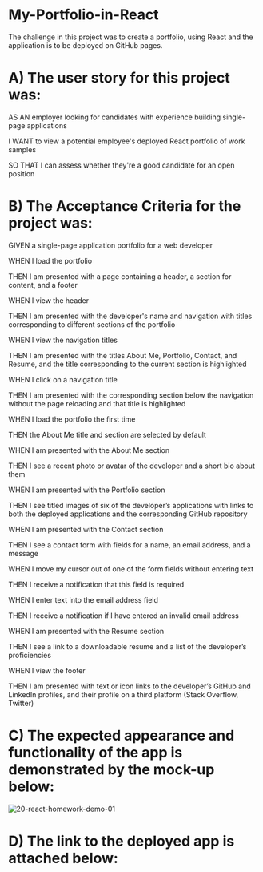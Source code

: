 # My-Portfolio-in-React

The challenge in this project was to create a portfolio, using React and the application is to be deployed on GitHub pages.

# A) The user story for this project was:

AS AN employer looking for candidates with experience building single-page applications

I WANT to view a potential employee's deployed React portfolio of work samples

SO THAT I can assess whether they're a good candidate for an open position

# B) The Acceptance Criteria for the project was:

GIVEN a single-page application portfolio for a web developer

WHEN I load the portfolio

THEN I am presented with a page containing a header, a section for content, and a footer

WHEN I view the header

THEN I am presented with the developer's name and navigation with titles corresponding to different sections of the portfolio

WHEN I view the navigation titles

THEN I am presented with the titles About Me, Portfolio, Contact, and Resume, and the title corresponding to the current section is highlighted

WHEN I click on a navigation title

THEN I am presented with the corresponding section below the navigation without the page reloading and that title is highlighted

WHEN I load the portfolio the first time

THEN the About Me title and section are selected by default

WHEN I am presented with the About Me section

THEN I see a recent photo or avatar of the developer and a short bio about them

WHEN I am presented with the Portfolio section

THEN I see titled images of six of the developer’s applications with links to both the deployed applications and the corresponding GitHub repository

WHEN I am presented with the Contact section

THEN I see a contact form with fields for a name, an email address, and a message

WHEN I move my cursor out of one of the form fields without entering text

THEN I receive a notification that this field is required

WHEN I enter text into the email address field

THEN I receive a notification if I have entered an invalid email address

WHEN I am presented with the Resume section

THEN I see a link to a downloadable resume and a list of the developer’s proficiencies

WHEN I view the footer

THEN I am presented with text or icon links to the developer’s GitHub and LinkedIn profiles, and their profile on a third platform (Stack Overflow, Twitter)

# C) The expected appearance and functionality of the app is demonstrated by the mock-up below:

![20-react-homework-demo-01](https://user-images.githubusercontent.com/108309963/207438394-92348b1f-f04c-4322-a412-6b6ea9fbf8d2.gif)

# D) The link to the deployed app is attached below:


